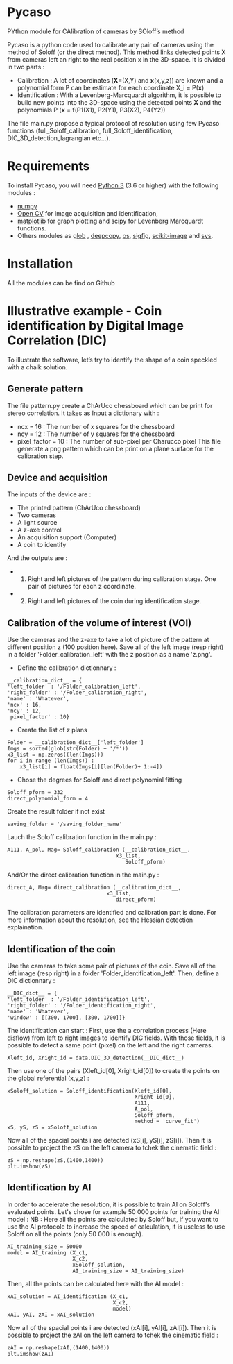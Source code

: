 # Pycaso
PYthon module for CAlibration of cameras by SOloff’s method

Pycaso is a python code used to calibrate any pair of cameras using the method of Soloff (or the direct method). This method links detected points X from cameras left an right to the real position x in the 3D-space. It is divided in two parts :
- Calibration : A lot of coordinates (**X**=(X,Y) and **x**(x,y,z)) are known and a polynomial form P can be estimate for each coordinate X_i = P(**x**)
- Identification : With a Levenberg-Marcquardt algorithm, it is possible to build new points into the 3D-space using the detected points **X** and the polynomials P (**x** = f(P1(X1), P2(Y1), P3(X2), P4(Y2)) 


The file main.py propose a typical protocol of resolution using few Pycaso functions (full_Soloff_calibration, full_Soloff_identification, DIC_3D_detection_lagrangian etc...).

# Requirements
To install Pycaso, you will need [Python 3](https://www.python.org/downloads/) (3.6 or higher) with the following modules :
- [numpy](https://numpy.org/install/)
- [Open CV](https://pypi.org/project/opencv-python/) for image acquisition and identification, 
- [matplotlib](https://matplotlib.org/) for graph plotting and scipy for Levenberg  Marcquardt  functions. 
- Others modules as [glob](https://docs.python.org/3/library/glob.html) , [deepcopy](https://docs.python.org/3/library/copy.html), [os](https://docs.python.org/3/library/os.html), [sigfig](https://pypi.org/project/sigfig/), [scikit-image](https://scikit-image.org/docs/dev/install.html) and [sys](https://docs.python.org/3/library/sys.html). 

# Installation
All the modules can be find on Github

# Illustrative example - Coin identification by Digital Image Correlation (DIC)
To illustrate the software, let’s try to identify the shape of a coin speckled with
a chalk solution.

## Generate pattern
The file pattern.py create a ChArUco chessboard which can be print for stereo
correlation. It takes as Input a dictionary with :
- ncx = 16 : The number of x squares for the chessboard
- ncy = 12 : The number of y squares for the chessboard
- pixel_factor = 10 : The number of sub-pixel per Charucco pixel
This file generate a png pattern which can be print on a plane surface for the calibration step.

## Device and acquisition
The inputs of the device are :
- The printed pattern (ChArUco chessboard)
- Two cameras
- A light source
- A z-axe control
- An acquisition support (Computer)
- A coin to identify

And the outputs are :
- 1) Right and left pictures of the pattern during calibration stage. One pair of
pictures for each z coordinate.
- 2) Right and left pictures of the coin during identification stage.

## Calibration of the volume of interest (VOI)
Use the cameras and the z-axe to take a lot of picture of the pattern at different position z (100 position here).
Save all of the left image (resp right) in a folder 'Folder_calibration_left' with the z position as a name 'z.png'.
- Define the calibration dictionnary :
```
__calibration_dict__ = {
'left_folder' : '/Folder_calibration_left',
'right_folder' : '/Folder_calibration_right',
'name' : 'Whatever',
'ncx' : 16,
'ncy' : 12,
 pixel_factor' : 10}
```
 - Create the list of z plans
```
Folder = __calibration_dict__['left_folder']
Imgs = sorted(glob(str(Folder) + '/*'))
x3_list = np.zeros((len(Imgs)))
for i in range (len(Imgs)) :
    x3_list[i] = float(Imgs[i][len(Folder)+ 1:-4])
```

- Chose the degrees for Soloff and direct polynomial fitting
```
Soloff_pform = 332
direct_polynomial_form = 4
```
Create the result folder if not exist
```
saving_folder = '/saving_folder_name'
```
Lauch the Soloff calibration function in the main.py :
```
A111, A_pol, Mag= Soloff_calibration (__calibration_dict__,
                          	       x3_list,
                                      Soloff_pform)
```
And/Or the direct calibration function in the main.py :
```
direct_A, Mag= direct_calibration (__calibration_dict__,
                        	    x3_list,
                                   direct_pform)
```
The calibration parameters are identified and calibration part is done. For more information about the resolution, see the Hessian detection explaination.

## Identification of the coin
Use the cameras to take some pair of pictures of the coin.
Save all of the left image (resp right) in a folder 'Folder_identification_left'. Then, define a DIC dictionnary :
```
__DIC_dict__ = {
'left_folder' : '/Folder_identification_left',
'right_folder' : '/Folder_identification_right',
'name' : 'Whatever',
'window' : [[300, 1700], [300, 1700]]}
```

The identification can start :
First, use the a correlation process (Here disflow) from left to right images to identify DIC fields. With those fields, it is possible to detect a same point (pixel) on the left and the right cameras.
```
Xleft_id, Xright_id = data.DIC_3D_detection(__DIC_dict__)
```
Then use one of the pairs (Xleft_id[0], Xright_id[0]) to create the points on the global referential (x,y,z) :
```
xSoloff_solution = Soloff_identification(Xleft_id[0],
                                         Xright_id[0],
                                         A111, 
                                         A_pol,
                                         Soloff_pform,
                                         method = 'curve_fit')       
xS, yS, zS = xSoloff_solution
```
Now all of the spacial points i are detected (xS[i], yS[i], zS[i]). 
Then it is possible to project the zS on the left camera to tchek the cinematic field :
```
zS = np.reshape(zS,(1400,1400))
plt.imshow(zS)
```

## Identification by AI
In order to accelerate the resolution, it is possible to train AI on Soloff's evaluated points.
Let's chose for example 50 000 points for training the AI model :
NB : Here all the points are calculated by Soloff but, if you want to use the AI protocole to increase the speed of calculation, it is useless to use Soloff on all the points (only 50 000 is enough).
```
AI_training_size = 50000
model = AI_training (X_c1,
                     X_c2,
                     xSoloff_solution,
                     AI_training_size = AI_training_size)
```

Then, all the points can be calculated here with the AI model :
```
xAI_solution = AI_identification (X_c1,
                                  X_c2,
                                  model)
xAI, yAI, zAI = xAI_solution
```
Now all of the spacial points i are detected (xAI[i], yAI[i], zAI[i]). 
Then it is possible to project the zAI on the left camera to tchek the cinematic field :
```
zAI = np.reshape(zAI,(1400,1400))
plt.imshow(zAI)
```
